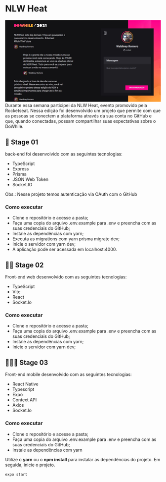 # NLW Heat 
![nlw-web](assets/Capturar-web.JPG)
Durante essa semana participei da NLW Heat, evento promovido pela Rocketseat. Nessa edição foi desenvolvido um projeto que permite com que as pessoas se conectem a plataforma através da sua conta no GitHub e que, quando conectadas, possam compartilhar suas expectativas sobre o DoWhile.

## 🚀 Stage 01
back-end foi desenvolvido com as seguintes tecnologias:
- TypeScript
- Express
- Prisma
- JSON Web Token
- Socket.IO

Obs.: Nesse projeto temos autenticação via OAuth com o GitHub

### Como executar
- Clone o repositório e acesse a pasta;
- Faça uma copia do arquivo .env.example para .env e preencha com as suas credenciais do GitHub;
- Instale as dependências com yarn;
- Executa as migrations com yarn prisma migrate dev;
- Inicie o servidor com yarn dev;
- A aplicação pode ser acessada em localhost:4000.

## 🚀🚀 Stage 02
Front-end web desenvolvido com as seguintes tecnologias:
- TypeScript
- Vite 
- React
- Socket.Io 

### Como executar
- Clone o repositório e acesse a pasta;
- Faça uma copia do arquivo .env.example para .env e preencha com as suas credenciais do GitHub;
- Instale as dependências com yarn;
- Inicie o servidor com yarn dev;

## 🚀🚀🚀 Stage 03
Front-end mobile desenvolvido com as seguintes tecnologias:
-  React Native
- Typescript
- Expo
- Context API
-  Axios
- Socket.Io 

### Como executar
- Clone o repositório e acesse a pasta;
- Faça uma copia do arquivo .env.example para .env e preencha com as suas credenciais do GitHub;
- Instale as dependências com yarn

Utilize o **yarn** ou o **npm install** para instalar as dependências do projeto.
Em seguida, inicie o projeto.

```cl
expo start
```



